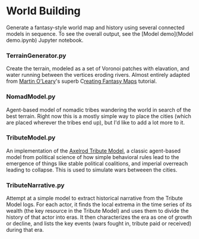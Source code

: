 # World Building

Generate a fantasy-style world map and history using several connected models in sequence. To see the overall output, see the [Model demo](Model demo.ipynb) Jupyter notebook.

### TerrainGenerator.py

Create the terrain, modeled as a set of Voronoi patches with elavation, and water running between the vertices eroding rivers. Almost entirely adapted from [Martin O'Leary](https://twitter.com/mewo2)'s superb C[reating Fantasy Maps](http://mewo2.com/notes/terrain/) tutorial.

### NomadModel.py

Agent-based model of nomadic tribes wandering the world in search of the best terrain. Right now this is a mostly simple way to place the cities (which are placed wherever the tribes end up), but I'd like to add a lot more to it.

### TributeModel.py

An implementation of the [Axelrod Tribute Model](http://www-personal.umich.edu/~axe/research/Building.pdf), a classic agent-based model from political science of how simple behavioral rules lead to the emergence of things like stable political coalitions, and imperial overreach leading to collapse. This is used to simulate wars betweeen the cities.

### TributeNarrative.py

Attempt at a simple model to extract historical narrative from the Tribute Model logs. For each actor, it finds the local extrema in the time series of its wealth (the key resource in the Tribute Model) and uses them to divide the history of that actor into eras. It then characterizes the era as one of growth or decline, and lists the key events (wars fought in, tribute paid or received) during that era.

